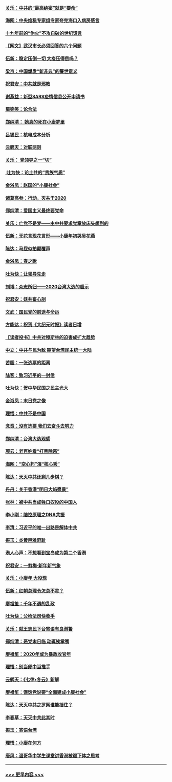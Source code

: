 #### [关乐：中共的“最高绝密”就是“要命”](../pages/nsc993/n11816946.md?t=01250555) 
#### [海网：中央维稳专家组专家夸完海口入病房感言](../pages/nsc993/n11815138.md?t=01250555) 
#### [十九年前的“伪火”不攻自破的世纪谎言](../pages/nsc993/n11813238.md?t=01250555) 
#### [【网文】武汉市长必须回答的六个问题](../pages/nsc993/n11813848.md?t=01250555) 
#### [伍新：稳定压倒一切 大疫压得倒吗？](../pages/nsc993/n11812634.md?t=01250555) 
#### [梁京：中国爆发“新非典”的警世意义](../pages/nsc993/n11812554.md?t=01250555) 
#### [祝君安：中共就是邪教](../pages/nsc993/n11812431.md?t=01250555) 
#### [谢燕益：新型SARS疫情信息公开申请书](../pages/nsc993/n11808840.md?t=01250555) 
#### [蜀笑笑：论合法](../pages/nsc993/n11808064.md?t=01250555) 
#### [郑纯清： 她真的死在小康梦里](../pages/nsc993/n11806623.md?t=01250555) 
#### [吕锡民：核电成本分析](../pages/nsc993/n11806284.md?t=01250555) 
#### [云鹤天：对联两则](../pages/nsc993/n11805957.md?t=01250555) 
#### [关乐： 党领导之一“切”](../pages/nsc993/n11804505.md?t=01250555) 
#### [ 吐为快：论土共的“贵族气质”](../pages/nsc993/n11804490.md?t=01250555) 
#### [金浴凤：赵国的“小康社会”](../pages/nsc993/n11804452.md?t=01250555) 
#### [诸葛高参：行动，灭共于2020](../pages/nsc993/n11804120.md?t=01250555) 
#### [郑纯清：爱国主义最终要党命](../pages/nsc993/n11802197.md?t=01250555) 
#### [关乐：亡党不是梦——由中共要求党章放床头想到的](../pages/nsc993/n11802156.md?t=01250555) 
#### [伍新：无花言现花言形——小康年初哭吴花燕](../pages/nsc993/n11800044.md?t=01250555) 
#### [陈达：马屁似拍颠覆声](../pages/nsc993/n11800010.md?t=01250555) 
#### [金浴凤：春之歌](../pages/nsc993/n11797687.md?t=01250555) 
#### [吐为快：让领导先走](../pages/nsc993/n11797512.md?t=01250555) 
#### [刘博：众志所归——2020台湾大选的启示](../pages/nsc993/n11796878.md?t=01250555) 
#### [祝君安：妖共畜心剖](../pages/nsc993/n11794273.md?t=01250555) 
#### [文武：国民党的前途与命运](../pages/nsc993/n11794198.md?t=01250555) 
#### [方能达：祝贺《大纪元时报》读者日增](../pages/nsc993/n11793807.md?t=01250555) 
#### [【读者投书】中共对穆斯林的迫害成扩大趋势](../pages/nsc993/n11791371.md?t=01250555) 
#### [中立：中共与民为敌 期望台湾民主统一大陆](../pages/nsc993/n11790392.md?t=01250555) 
#### [苦胆：一张选票的距离](../pages/nsc993/n11788914.md?t=01250555) 
#### [陆客：致习近平的一封信](../pages/nsc993/n11788867.md?t=01250555) 
#### [吐为快：贺中华民国之民主光大](../pages/nsc993/n11788618.md?t=01250555) 
#### [金浴凤：末日党之像](../pages/nsc993/n11787475.md?t=01250555) 
#### [理悟：中共不是中国](../pages/nsc993/n11787463.md?t=01250555) 
#### [念贲：没有选票  我们去奋斗去努力](../pages/nsc993/n11787398.md?t=01250555) 
#### [郑纯清：台湾大选观感](../pages/nsc993/n11786210.md?t=01250555) 
#### [项云：老百姓看“打黑除恶”](../pages/nsc993/n11785398.md?t=01250555) 
#### [海网：“空心朽”演“核心秀”](../pages/nsc993/n11783874.md?t=01250555) 
#### [陈达：天灭中共还剩几步棋？](../pages/nsc993/n11783719.md?t=01250555) 
#### [丹丹：关于香港“明日大屿愿景”](../pages/nsc993/n11783273.md?t=01250555) 
#### [张林：被中共当成牲口奴役的中国人](../pages/nsc993/n11782397.md?t=01250555) 
#### [李小刚：脑控原理之DNA共振](../pages/nsc993/n11780962.md?t=01250555) 
#### [李清：习近平的唯一出路是解体中共](../pages/nsc993/n11780866.md?t=01250555) 
#### [振玉：炎黄巨难奇耻](../pages/nsc993/n11779632.md?t=01250555) 
#### [港人心声：不想看到宝岛成为第二个香港](../pages/nsc993/n11778817.md?t=01250555) 
#### [祝君安：一剪梅‧新年新气象](../pages/nsc993/n11776340.md?t=01250555) 
#### [关乐：小康年 大役现](../pages/nsc993/n11774213.md?t=01250555) 
#### [伍新：红朝总理令怎总不灵？](../pages/nsc993/n11770813.md?t=01250555) 
#### [廖祖笙：千年不遇的乱政](../pages/nsc993/n11770373.md?t=01250555) 
#### [吐为快：公检法司快收手](../pages/nsc993/n11770359.md?t=01250555) 
#### [关乐：就王志民下台寄语有良港警](../pages/nsc993/n11769903.md?t=01250555) 
#### [郑纯清：恶党末日临 动辄挨掌嘴](../pages/nsc993/n11769356.md?t=01250555) 
#### [廖祖笙：2020年或为暴政收官年](../pages/nsc993/n11768216.md?t=01250555) 
#### [理悟：别当郎中当推手](../pages/nsc993/n11768243.md?t=01250555) 
#### [云鹤天：《七律▪冬云》新解](../pages/nsc993/n11768204.md?t=01250555) 
#### [廖祖笙：饿饭党说要“全面建成小康社会”](../pages/nsc993/n11767482.md?t=01250555) 
#### [陈达：天灭中共之罗网谁能挡住？](../pages/nsc993/n11767465.md?t=01250555) 
#### [李春草：天灭中共此其时](../pages/nsc993/n11767452.md?t=01250555) 
#### [振玉：寄语台湾](../pages/nsc993/n11767432.md?t=01250555) 
#### [理悟：小康在何方](../pages/nsc993/n11767394.md?t=01250555) 
#### [唐风：温哥华中学生课堂讲香港被踢下体之思考](../pages/nsc993/n11766848.md?t=01250555) 

----
#### [ >>> 更早内容 <<< ](../indexes/nsc993-earlier.md)
